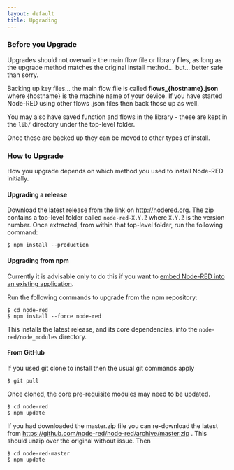 ```yaml
---
layout: default
title: Upgrading
---   
```


### Before you Upgrade

Upgrades should not overwrite the main flow file or library files, as long as the upgrade method matches the original install method... but... better safe than sorry.

Backing up key files...  the main flow file is called **flows_{hostname}.json**
where {hostname} is the machine name of your device. If you have started Node-RED using other flows .json files then back those up as well.

You may also have saved function and flows in the library - these are kept in the `lib/` directory under the top-level folder.

Once these are backed up they can be moved to other types of install.



### How to Upgrade
How you upgrade depends on which method you used to install Node-RED initially.

#### Upgrading a release

Download the latest release from the link on <http://nodered.org>. The zip
contains a top-level folder called `node-red-X.Y.Z` where `X.Y.Z` is the version
number. Once extracted, from within that top-level folder, run the following
command:

    $ npm install --production

#### Upgrading from npm

Currently it is advisable only to do this if you want to [embed Node-RED into an existing application](../embedding.html).

Run the following commands to upgrade from the npm repository:

    $ cd node-red
    $ npm install --force node-red

This installs the latest release, and its core dependencies, into the `node-red/node_modules` 
directory.

#### From GitHub

If you used git clone to install then the usual git commands apply

    $ git pull

Once cloned, the core pre-requisite modules may need to be updated. 

    $ cd node-red
    $ npm update

If you had downloaded the master.zip file you can re-download the latest from  https://github.com/node-red/node-red/archive/master.zip .
This should unzip over the original without issue. Then

    $ cd node-red-master
    $ npm update
    
